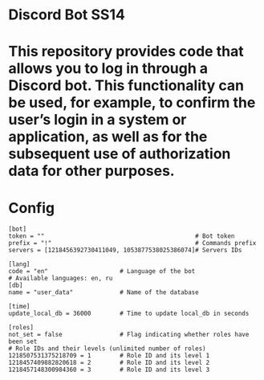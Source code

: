 # Discord Bot SS14

# This repository provides code that allows you to log in through a Discord bot. This functionality can be used, for example, to confirm the user’s login in a system or application, as well as for the subsequent use of authorization data for other purposes.

# Config
```
[bot]
token = ""                                          # Bot token
prefix = "!"                                        # Commands prefix
servers = [1218456392730411049, 1053877538025386074]# Servers IDs

[lang]
code = "en"                    # Language of the bot
# Available languages: en, ru
[db]
name = "user_data"             # Name of the database

[time]
update_local_db = 36000        # Time to update local_db in seconds

[roles]
not_set = false                # Flag indicating whether roles have been set
# Role IDs and their levels (unlimited number of roles)
1218507531375218709 = 1        # Role ID and its level 1
1218457409882820618 = 2        # Role ID and its level 2
1218457148300984360 = 3        # Role ID and its level 3
```
